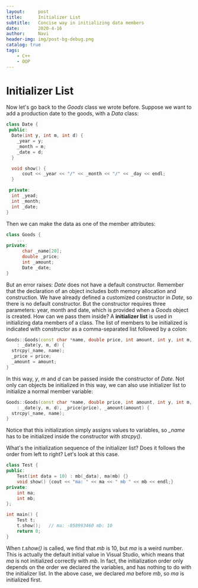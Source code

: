 ```yaml
---
layout:     post
title:      Initializer List
subtitle:   Concise way in initializing data members
date:       2020-4-16
author:     Navi
header-img: img/post-bg-debug.png
catalog: true
tags:
    - C++
    - OOP
---
```


# Initializer List

Now let's go back to the *Goods* class we wrote before. Suppose we want to add a production date to the goods, with a *Data* class: 

```cpp
class Date {
 public:
  Date(int y, int m, int d) {
    _year = y;
    _month = m;
    _date = d;
  }

  void show() { 
      cout << _year << "/" << _month << "/" << _day << endl; 
  }

 private:
  int _yead;
  int _month;
  int _date;
}
```

Then we can make the data as one of the member attributes:

```cpp
class Goods {
	...
private:
      char _name[20];
      double _price;
      int _amount;
      Date _date;
}
```

But an error raises: *Date* does not have a default constructor. Remember that the declaration of an object includes both memory allocation and construction. We have already defined a customized constructor in *Date*, so there is no default constructor. But the constructor requires three parameters: year, month and date, which is provided when a *Goods* object is created. How can we pass them inside? A **initializer list** is used in initializing data members of a class. The list of members to be initialized is indicated with constructor as a comma-separated list followed by a colon:

```cpp
Goods::Goods(const char *name, double price, int amount, int y, int m, int d) 
    : _date(y, m, d) {
  strcpy(_name, name);
  _price = price;
  _amount = amount;
}
```

In this way, *y*, *m* and *d* can be passed inside the constructor of *Date*. Not only can objects be initialized in this way, we can also use initializer list to initialize a normal member variable:

```cpp
Goods::Goods(const char *name, double price, int amount, int y, int m, int d) 
    : _date(y, m, d), _price(price), _amount(amount) {
  strcpy(_name, name);
}
```

Notice that this initialization simply assigns values to variables, so *_name* has to be initialized inside the constructor with *strcpy()*.

What's the initialization sequence of the initializer list? Does it follows the order from left to right? Let's look at this case.

```cpp
class Test {
public:
    Test(int data = 10) : mb(_data), ma(mb) {}
    void show() {cout << "ma: " << ma << " mb " << mb << endl;}
private:
    int ma;
    int mb;
};

int main() {
    Test t;
    t.show();	// ma: -858993460 mb: 10
    return 0;
}
```

When *t.show()* is called, we find that *mb* is 10, but *ma* is a weird number. This is actually the default initial value in Visual Studio, which means that *ma* is not initialized correctly with *mb*. In fact, the initialization order only depends on the order we declared the variables, and has nothing to do with the initializer list. In the above case, we declared *ma* before *mb*, so *ma* is initialized first.


